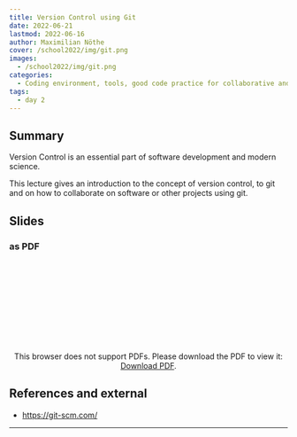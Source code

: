 ```yaml
---
title: Version Control using Git
date: 2022-06-21
lastmod: 2022-06-16
author: Maximilian Nöthe
cover: /school2022/img/git.png
images:
  - /school2022/img/git.png
categories:
  - Coding environment, tools, good code practice for collaborative and continuous developments
tags:
  - day 2
---
```



## Summary

Version Control is an essential part of software development and modern science.

This lecture gives an introduction to the concept of version control,
to git and on how to collaborate on software or other projects using
git.

## Slides

### as PDF
<CENTER>

<object data="https://indico.in2p3.fr/event/26913/contributions/108203/attachments/71494/101780/git.pdf" type="application/pdf" width="100%" height="550px">
    <embed src="https://indico.in2p3.fr/event/26913/contributions/108203/attachments/71494/101780/git.pdf">
        <p>This browser does not support PDFs. Please download the PDF to view it: <a href="https://indico.in2p3.fr/event/26913/contributions/108203/attachments/71494/101780/git.pdf">Download PDF</a>.</p>
    </embed>
</object>

</CENTER>


## References and external
* <https://git-scm.com/>

---
